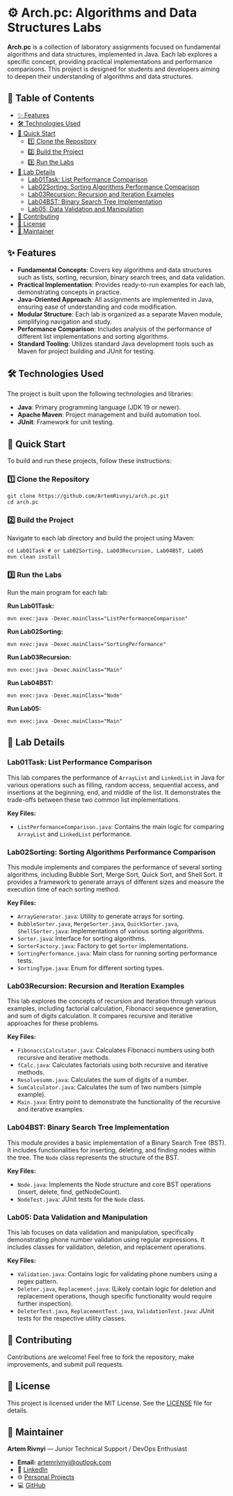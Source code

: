 # ⚙️ Arch.pc: Algorithms and Data Structures Labs

**Arch.pc** is a collection of laboratory assignments focused on fundamental algorithms and data structures, implemented in Java. Each lab explores a specific concept, providing practical implementations and performance comparisons. This project is designed for students and developers aiming to deepen their understanding of algorithms and data structures.

## 📝 Table of Contents

*   [✨ Features](#-features)
*   [🛠️ Technologies Used](#️-technologies-used)
*   [🚀 Quick Start](#-quick-start)
    *   [1️⃣ Clone the Repository](#1️⃣-clone-the-repository)
    *   [2️⃣ Build the Project](#2️⃣-build-the-project)
    *   [3️⃣ Run the Labs](#3️⃣-run-the-labs)
*   [🔬 Lab Details](#-lab-details)
    *   [Lab01Task: List Performance Comparison](#lab01task-list-performance-comparison)
    *   [Lab02Sorting: Sorting Algorithms Performance Comparison](#lab02sorting-sorting-algorithms-performance-comparison)
    *   [Lab03Recursion: Recursion and Iteration Examples](#lab03recursion-recursion-and-iteration-examples)
    *   [Lab04BST: Binary Search Tree Implementation](#lab04bst-binary-search-tree-implementation)
    *   [Lab05: Data Validation and Manipulation](#lab05-data-validation-and-manipulation)
*   [🤝 Contributing](#-contributing)
*   [📄 License](#-license)
*   [🧰 Maintainer](#-maintainer)

## ✨ Features

*   **Fundamental Concepts**: Covers key algorithms and data structures such as lists, sorting, recursion, binary search trees, and data validation.
*   **Practical Implementation**: Provides ready-to-run examples for each lab, demonstrating concepts in practice.
*   **Java-Oriented Approach**: All assignments are implemented in Java, ensuring ease of understanding and code modification.
*   **Modular Structure**: Each lab is organized as a separate Maven module, simplifying navigation and study.
*   **Performance Comparison**: Includes analysis of the performance of different list implementations and sorting algorithms.
*   **Standard Tooling**: Utilizes standard Java development tools such as Maven for project building and JUnit for testing.

## 🛠️ Technologies Used

The project is built upon the following technologies and libraries:

*   **Java**: Primary programming language (JDK 19 or newer).
*   **Apache Maven**: Project management and build automation tool.
*   **JUnit**: Framework for unit testing.

## 🚀 Quick Start

To build and run these projects, follow these instructions:

### 1️⃣ Clone the Repository

```shell
git clone https://github.com/ArtemRivnyi/arch.pc.git
cd arch.pc
```

### 2️⃣ Build the Project

Navigate to each lab directory and build the project using Maven:

```shell
cd Lab01Task # or Lab02Sorting, Lab03Recursion, Lab04BST, Lab05
mvn clean install
```

### 3️⃣ Run the Labs

Run the main program for each lab:

**Run Lab01Task:**

```shell
mvn exec:java -Dexec.mainClass="ListPerformanceComparison"
```

**Run Lab02Sorting:**

```shell
mvn exec:java -Dexec.mainClass="SortingPerformance"
```

**Run Lab03Recursion:**

```shell
mvn exec:java -Dexec.mainClass="Main"
```

**Run Lab04BST:**

```shell
mvn exec:java -Dexec.mainClass="Node"
```

**Run Lab05:**

```shell
mvn exec:java -Dexec.mainClass="Main"
```

## 🔬 Lab Details

### Lab01Task: List Performance Comparison

This lab compares the performance of `ArrayList` and `LinkedList` in Java for various operations such as filling, random access, sequential access, and insertions at the beginning, end, and middle of the list. It demonstrates the trade-offs between these two common list implementations.

**Key Files:**

*   `ListPerformanceComparison.java`: Contains the main logic for comparing `ArrayList` and `LinkedList` performance.

### Lab02Sorting: Sorting Algorithms Performance Comparison

This module implements and compares the performance of several sorting algorithms, including Bubble Sort, Merge Sort, Quick Sort, and Shell Sort. It provides a framework to generate arrays of different sizes and measure the execution time of each sorting method.

**Key Files:**

*   `ArrayGenerator.java`: Utility to generate arrays for sorting.
*   `BubbleSorter.java`, `MergeSorter.java`, `QuickSorter.java`, `ShellSorter.java`: Implementations of various sorting algorithms.
*   `Sorter.java`: Interface for sorting algorithms.
*   `SorterFactory.java`: Factory to get `Sorter` implementations.
*   `SortingPerformance.java`: Main class for running sorting performance tests.
*   `SortingType.java`: Enum for different sorting types.

### Lab03Recursion: Recursion and Iteration Examples

This lab explores the concepts of recursion and iteration through various examples, including factorial calculation, Fibonacci sequence generation, and sum of digits calculation. It compares recursive and iterative approaches for these problems.

**Key Files:**

*   `FibonacciCalculator.java`: Calculates Fibonacci numbers using both recursive and iterative methods.
*   `fCalc.java`: Calculates factorials using both recursive and iterative methods.
*   `Resolvesumm.java`: Calculates the sum of digits of a number.
*   `SumCalculator.java`: Calculates the sum of two numbers (simple example).
*   `Main.java`: Entry point to demonstrate the functionality of the recursive and iterative examples.

### Lab04BST: Binary Search Tree Implementation

This module provides a basic implementation of a Binary Search Tree (BST). It includes functionalities for inserting, deleting, and finding nodes within the tree. The `Node` class represents the structure of the BST.

**Key Files:**

*   `Node.java`: Implements the Node structure and core BST operations (insert, delete, find, getNodeCount).
*   `NodeTest.java`: JUnit tests for the `Node` class.

### Lab05: Data Validation and Manipulation

This lab focuses on data validation and manipulation, specifically demonstrating phone number validation using regular expressions. It includes classes for validation, deletion, and replacement operations.

**Key Files:**

*   `Validation.java`: Contains logic for validating phone numbers using a regex pattern.
*   `Deleter.java`, `Replacement.java`: (Likely contain logic for deletion and replacement operations, though specific functionality would require further inspection).
*   `DeleterTest.java`, `ReplacementTest.java`, `ValidationTest.java`: JUnit tests for the respective utility classes.

## 🤝 Contributing

Contributions are welcome! Feel free to fork the repository, make improvements, and submit pull requests.

## 📄 License

This project is licensed under the MIT License. See the [LICENSE](LICENSE) file for details.

## 🧰 Maintainer

**Artem Rivnyi** — Junior Technical Support / DevOps Enthusiast

* **Email:** [artemrivnyi@outlook.com](mailto:artemrivnyi@outlook.com)  
* 🔗 [LinkedIn](https://www.linkedin.com/in/artem-rivnyi/)  
* 🌐 [Personal Projects](https://personal-page-devops.onrender.com/)  
* 💻 [GitHub](https://github.com/ArtemRivnyi)
